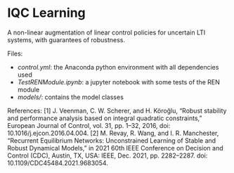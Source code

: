 # IQC Learning

A non-linear augmentation of linear control policies for uncertain LTI systems, with guarantees of robustness.

Files:
* *control.yml*: the Anaconda python environment with all dependencies used
* *TestRENModule.ipynb*: a jupyter notebook with some tests of the REN module
* *models/*: contains the model classes

References:
	[1] J. Veenman, C. W. Scherer, and H. Köroğlu, “Robust stability and performance analysis based on integral quadratic constraints,” European Journal of Control, vol. 31, pp. 1–32, 2016, doi: 10.1016/j.ejcon.2016.04.004.
    [2] M. Revay, R. Wang, and I. R. Manchester, “Recurrent Equilibrium Networks: Unconstrained Learning of Stable and Robust Dynamical Models,” in 2021 60th IEEE Conference on Decision and Control (CDC), Austin, TX, USA: IEEE, Dec. 2021, pp. 2282–2287. doi: 10.1109/CDC45484.2021.9683054.
